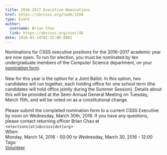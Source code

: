 ```yaml
---
title: 2016-2017 Executive Nominations 
href: https://ubccsss.org/node/1550
type: Event
author:
  username: Brian Chau
  link: https://ubccsss.org/user/46
date: 2016-03-14T02:32:00.000Z
---
```


<div class="field field-name-body field-type-text-with-summary field-label-hidden"><div class="field-items"><div class="field-item even">Nominations for CSSS executive positions for the 2016&#x2013;2017 academic year are now open. To run for election, you must be nominated by ten undergraduate members of the Computer Science department, on your <a href="/files/2016_CSSS_Nomination.pdf">nomination form</a>.<br><br>
New for this year is the option for a Joint Ballot. In this option, two candidates will run together, each holding office for one school term (the candidates will hold office jointly during the Summer Session). Details about this will be provided at the Semi-Annual General Meeting on Tuesday, March 15th, and will be voted on as a constitutional change.<br><br>
Please submit the completed nomination form to a current CSSS Executive by noon on Wednesday, March 30th, 2016. If you have any questions, please contact returning officer Brian Chau at &lt;<code>elections[at]ubccsss[dot]org</code>&gt;</div></div></div><div class="field field-name-field-dates field-type-datetime field-label-above"><div class="field-label">When:&#xA0;</div><div class="field-items"><div class="field-item even"><span class="date-display-range"><span class="date-display-start">Monday, March 14, 2016 - 00:00</span> to <span class="date-display-end">Wednesday, March 30, 2016 - 12:00</span></span></div></div></div>    <footer>
    <div class="field field-name-field-tags field-type-taxonomy-term-reference field-label-above"><div class="field-label">Tags:&#xA0;</div><div class="field-items"><div class="field-item even"><a href="/club/volunteer">Volunteer</a></div></div></div>      </footer>